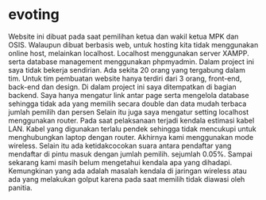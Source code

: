 # evoting
Website ini dibuat pada saat pemilihan ketua dan wakil ketua MPK dan OSIS.
Walaupun dibuat berbasis web, untuk hosting kita tidak menggunakan online host, melainkan localhost.
Localhost menggunakan server XAMPP. serta database management menggunakan phpmyadmin.
Dalam project ini saya tidak bekerja sendirian. Ada sekita 20 orang yang tergabung dalam tim.
Untuk tim pembuatan website hanya terdiri dari 3 orang, front-end, back-end dan design.
Di dalam project ini saya ditempatkan di bagian backend.
Saya hanya mengatur link antar page serta mengelola database sehingga tidak ada yang memilih secara double dan data mudah terbaca jumlah pemilih dan persen
Selain itu juga saya mengatur setting localhost menggunakan router.
Pada saat pelaksanaan terjadi kendala estimasi kabel LAN. Kabel yang digunakan terlalu pendek sehingga tidak mencukupi untuk menghubungkan laptop dengan router.
Akhirnya kami menggunakan mode wireless.
Selain itu ada ketidakcocokan suara antara pendaftar yang mendaftar di pintu masuk dengan jumlah pemilih. sejumlah 0.05%.
Sampai sekarang kami masih belum mengetahui kendala apa yang dihadapi.
Kemungkinan yang ada adalah masalah kendala di jaringan wireless atau ada yang melakukan golput karena pada saat memilih tidak diawasi oleh panitia.
